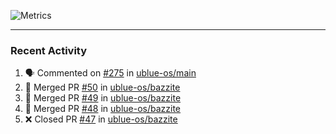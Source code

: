 ![Metrics](https://metrics.lecoq.io/KyleGospo?template=classic&base=header%2C%20activity%2C%20community%2C%20repositories%2C%20metadata&base.indepth=false&base.hireable=false&base.skip=false&config.timezone=America%2FLos_Angeles)

---
### Recent Activity
<!--START_SECTION:activity-->
1. 🗣 Commented on [#275](https://github.com/ublue-os/main/issues/275#issuecomment-1640923817) in [ublue-os/main](https://github.com/ublue-os/main)
2. 🎉 Merged PR [#50](https://github.com/ublue-os/bazzite/pull/50) in [ublue-os/bazzite](https://github.com/ublue-os/bazzite)
3. 🎉 Merged PR [#49](https://github.com/ublue-os/bazzite/pull/49) in [ublue-os/bazzite](https://github.com/ublue-os/bazzite)
4. 🎉 Merged PR [#48](https://github.com/ublue-os/bazzite/pull/48) in [ublue-os/bazzite](https://github.com/ublue-os/bazzite)
5. ❌ Closed PR [#47](https://github.com/ublue-os/bazzite/pull/47) in [ublue-os/bazzite](https://github.com/ublue-os/bazzite)
<!--END_SECTION:activity-->
